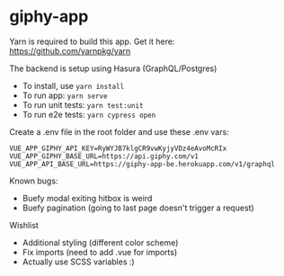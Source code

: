 # giphy-app

Yarn is required to build this app. Get it here: https://github.com/yarnpkg/yarn

The backend is setup using Hasura (GraphQL/Postgres)

- To install, use `yarn install` 
- To run app: `yarn serve` 
- To run unit tests: `yarn test:unit` 
- To run e2e tests: `yarn cypress open` 

Create a .env file in the root folder and use these .env vars:

    VUE_APP_GIPHY_API_KEY=RyWYJB7klgCR9vwKyjyVDz4eAvoMcRIx
    VUE_APP_GIPHY_BASE_URL=https://api.giphy.com/v1
    VUE_APP_API_BASE_URL=https://giphy-app-be.herokuapp.com/v1/graphql


Known bugs:
- Buefy modal exiting hitbox is weird
- Buefy pagination (going to last page doesn't trigger a request)


Wishlist 
- Additional styling (different color scheme)
- Fix imports (need to add .vue for imports)
- Actually use SCSS variables :)


